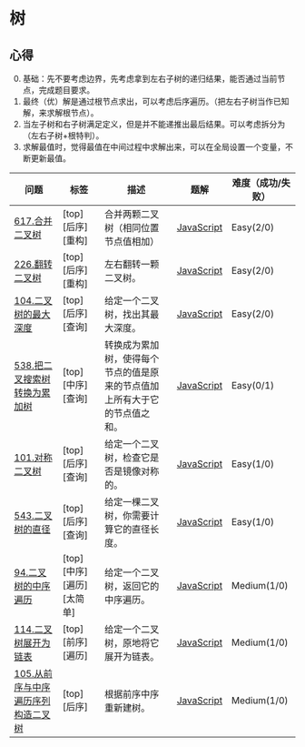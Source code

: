 # 树

## 心得

0. 基础：先不要考虑边界，先考虑拿到左右子树的递归结果，能否通过当前节点，完成题目要求。
1. 最终（优）解是通过根节点求出，可以考虑后序遍历。（把左右子树当作已知解，来求解根节点）。
1. 当左子树和右子树满足定义，但是并不能递推出最后结果。可以考虑拆分为（左右子树+根特判）。
1. 求解最值时，觉得最值在中间过程中求解出来，可以在全局设置一个变量，不断更新最值。

| 问题                                                                                                                              | 标签                      | 描述                                                                       | 题解                                                  | 难度（成功/失败） |
| --------------------------------------------------------------------------------------------------------------------------------- | ------------------------- | -------------------------------------------------------------------------- | ----------------------------------------------------- | ----------------- |
| [617.合并二叉树](https://leetcode-cn.com/problems/merge-two-binary-trees/)                                                        | [top][后序][重构]         | 合并两颗二叉树（相同位置节点值相加）                                       | [JavaScript](./617.合并二叉树.js)                     | Easy(2/0)         |
| [226.翻转二叉树](https://leetcode-cn.com/problems/invert-binary-tree/)                                                            | [top][后序][重构]         | 左右翻转一颗二叉树。                                                       | [JavaScript](./226.翻转二叉树.js)                     | Easy(2/0)         |
| [104.二叉树的最大深度](https://leetcode-cn.com/problems/maximum-depth-of-binary-tree/)                                            | [top][后序][查询]         | 给定一个二叉树，找出其最大深度。                                           | [JavaScript](./104.二叉树的最大深度.js)               | Easy(2/0)         |
| [538.把二叉搜索树转换为累加树](https://leetcode-cn.com/problems/maximum-depth-of-binary-tree/)                                    | [top][中序][查询]         | 转换成为累加树，使得每个节点的值是原来的节点值加上所有大于它的节点值之和。 | [JavaScript](./538.把二叉搜索树转换为累加树.js)       | Easy(0/1)         |
| [101.对称二叉树](https://leetcode-cn.com/problems/symmetric-tree/)                                                                | [top][后序][查询]         | 给定一个二叉树，检查它是否是镜像对称的。                                   | [JavaScript](./101.对称二叉树.js)                     | Easy(1/0)         |
| [543.二叉树的直径](https://leetcode-cn.com/problems/diameter-of-binary-tree/)                                                     | [top][后序][查询]         | 给定一棵二叉树，你需要计算它的直径长度。                                   | [JavaScript](./543.二叉树的直径.js)                   | Easy(1/0)         |
| [94.二叉树的中序遍历](https://leetcode-cn.com/problems/binary-tree-inorder-traversal/)                                            | [top][中序][遍历][太简单] | 给定一个二叉树，返回它的中序遍历。                                         | [JavaScript](./94.二叉树的中序遍历.js)                | Medium(1/0)       |
| [114.二叉树展开为链表](https://leetcode-cn.com/problems/flatten-binary-tree-to-linked-list/)                                      | [top][前序][遍历]         | 给定一个二叉树，原地将它展开为链表。                                       | [JavaScript](./114.二叉树展开为链表.js)               | Medium(1/0)       |
| [105.从前序与中序遍历序列构造二叉树](https://leetcode-cn.com/problems/construct-binary-tree-from-preorder-and-inorder-traversal/) | [top][后序]               | 根据前序中序重新建树。                                                     | [JavaScript](./105.从前序与中序遍历序列构造二叉树.js) | Medium(1/0)       |
